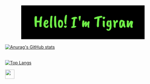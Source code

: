 <p align="center"><img src="./assets/screen.png" alt="Hello! I'm Tigran" width="400" /></p>

[![Anurag's GitHub stats](https://github-readme-stats.vercel.app/api?username=tikoabelyan&count_private=true&show_icons=true&theme=tokyonight)](https://github.com/anuraghazra/github-readme-stats)
</br>
</br>
</br>
[![Top Langs](https://github-readme-stats.vercel.app/api/top-langs/?username=&layout=compact)](https://github.com/anuraghazra/github-readme-stats)
</br>

<div>
  <a href="https://www.linkedin.com/in/tiko-abelyan-4974b9142" target="_blank">
    <img src="https://cdn-icons-png.flaticon.com/512/174/174857.png" width="30px" height="30px">
  </a>
</div>
